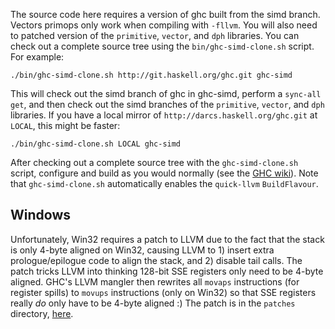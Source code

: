 The source code here requires a version of ghc built from the simd
branch. Vectors primops only work when compiling with `-fllvm`. You will also
need to patched version of the `primitive`, `vector`, and `dph` libraries. You
can check out a complete source tree using the `bin/ghc-simd-clone.sh`
script. For example:

    ./bin/ghc-simd-clone.sh http://git.haskell.org/ghc.git ghc-simd

This will check out the simd branch of ghc in ghc-simd, perform a `sync-all
get`, and then check out the simd branches of the `primitive`, `vector`, and
`dph` libraries. If you have a local mirror of
`http://darcs.haskell.org/ghc.git` at `LOCAL`, this might be faster:

    ./bin/ghc-simd-clone.sh LOCAL ghc-simd

After checking out a complete source tree with the `ghc-simd-clone.sh` script,
configure and build as you would normally (see the [GHC
wiki](http://hackage.haskell.org/trac/ghc/wiki/Building)). Note that
`ghc-simd-clone.sh` automatically enables the `quick-llvm` `BuildFlavour`.

## Windows

Unfortunately, Win32 requires a patch to LLVM due to the fact that the stack is
only 4-byte aligned on Win32, causing LLVM to 1) insert extra prologue/epilogue
code to align the stack, and 2) disable tail calls. The patch tricks LLVM into
thinking 128-bit SSE registers only need to be 4-byte aligned. GHC's LLVM
mangler then rewrites all `movaps` instructions (for register spills) to
`movups` instructions (only on Win32) so that SSE registers really *do* only
have to be 4-byte aligned :) The patch is in the `patches` directory,
[here](patches/llvm-3.0.patch).

